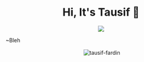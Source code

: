 <h1 align="center">Hi, It's Tausif 👋</h1>
<p align="center">
  <a href="https://skillicons.dev">
    <img src="https://skillicons.dev/icons?i=py,js,ts,nodejs,nextjs,react,prisma,tailwind,mysql" />
  </a>
</p>
~Bleh
<p align="center">&nbsp;<img align="center" src="https://github-readme-stats.vercel.app/api?username=tausif-fardin&show_icons=true&locale=en" alt="tausif-fardin" /></p>
